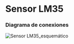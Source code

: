 # Sensor LM35

### Diagrama de conexiones
![Sensor LM35_esquemático](https://user-images.githubusercontent.com/107881774/224453994-9fd51f97-9f5c-4e22-9b7c-e37c3f69c459.jpg)
